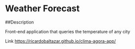 # Weather Forecast  
  
##Description  


Front-end application that queries the temperature of any city
  
Link https://ricardobaltazar.github.io/clima-agora-app/  

